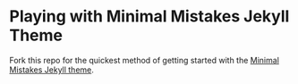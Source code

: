 # Playing with Minimal Mistakes Jekyll Theme 

Fork this repo for the quickest method of getting started with the [Minimal Mistakes Jekyll theme](https://github.com/mmistakes/minimal-mistakes).

